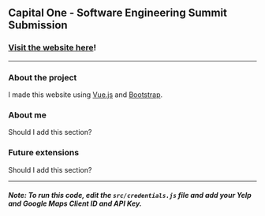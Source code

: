 ## Capital One - Software Engineering Summit Submission

### [Visit the website here](http://google.com)!
___

### About the project
I made this website using [Vue.js](https://vuejs.org/) and [Bootstrap](https://getbootstrap.com/).

### About me
Should I add this section?

### Future extensions
Should I add this section?

___
##### Note: To run this code, edit the ```src/credentials.js``` file and add your Yelp and Google Maps Client ID and API Key.